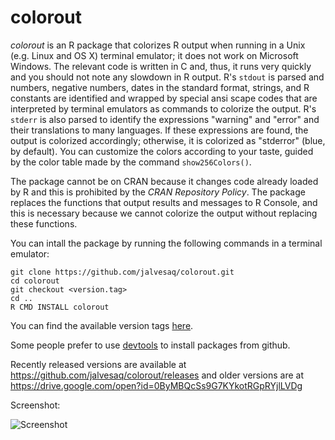 colorout
========

*colorout* is an R package that colorizes R output when running in a Unix
(e.g. Linux and OS X) terminal emulator; it does not work on Microsoft Windows.
The relevant code is written in C and, thus, it runs very quickly and you
should not note any slowdown in R output. R's `stdout` is parsed and numbers,
negative numbers, dates in the standard format, strings, and R constants are
identified and wrapped by special ansi scape codes that are interpreted by
terminal emulators as commands to colorize the output. R's `stderr` is also
parsed to identify the expressions "warning" and "error" and their
translations to many languages. If these expressions are found, the output is
colorized accordingly; otherwise, it is colorized as "stderror" (blue, by
default). You can customize the colors according to your taste, guided by the
color table made by the command `show256Colors()`.

The package cannot be on CRAN because it changes code already loaded by R and
this is prohibited by the *CRAN Repository Policy*. The package replaces the
functions that output results and messages to R Console, and this is necessary
because we cannot colorize the output without replacing these functions.

You can intall the package by running the following commands in a terminal
emulator:

```
git clone https://github.com/jalvesaq/colorout.git
cd colorout
git checkout <version.tag>
cd ..
R CMD INSTALL colorout
```

You can find the available version tags
[here](https://github.com/cpfaff/colorout/releases).

Some people prefer to use
[devtools](http://cran.r-project.org/web/packages/devtools/index.html) to
install packages from github.

Recently released versions are available at
https://github.com/jalvesaq/colorout/releases and older versions are at
https://drive.google.com/open?id=0ByMBQcSs9G7KYkotRGpRYjlLVDg

Screenshot:

![Screenshot](https://raw.githubusercontent.com/jalvesaq/colorout/master/man/figures/screenshot.png "Screenshot")
